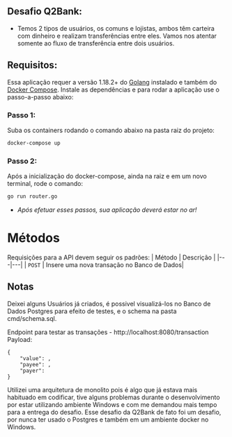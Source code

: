 ##  Desafio Q2Bank:
- Temos 2 tipos de usuários, os comuns e lojistas, ambos têm carteira com dinheiro e realizam transferências entre eles. Vamos nos atentar somente ao fluxo de transferência entre dois usuários.

## Requisitos:

Essa aplicação requer a versão 1.18.2+ do [Golang](https://go.dev/doc/install) instalado e também do [Docker Compose](https://docs.docker.com/compose/install/).
Instale as dependências e para rodar a aplicação use o passo-a-passo abaixo:

### Passo 1:
Suba os containers rodando o comando abaixo na pasta raiz do projeto:
```sh
docker-compose up
```

### Passo 2:
Após a inicialização do docker-compose, ainda na raiz e em um novo terminal, rode o comando:
```sh
go run router.go
```

- *Após efetuar esses passos, sua aplicação deverá estar no ar!*

# Métodos
Requisições para a API devem seguir os padrões:
| Método | Descrição |
|---|---|
| `POST` | Insere uma nova transação no Banco de Dados|

## Notas

Deixei alguns Usuários já criados, é possivel visualizá-los no Banco de Dados Postgres para efeito de testes, e o schema na pasta cmd/schema.sql.

Endpoint para testar as transações - http://localhost:8080/transaction
Payload: 

```
{
    "value": ,
    "payee": ,
    "payer": 
}
```

Utilizei uma arquitetura de monolito pois é algo que já estava mais habituado em codificar, tive alguns problemas durante o desenvolvimento por estar utilizando ambiente Windows e com me demandou mais tempo para a entrega do desafio. Esse desafio da Q2Bank de fato foi um desafio, por nunca ter usado o Postgres e também em um ambiente docker no Windows.
